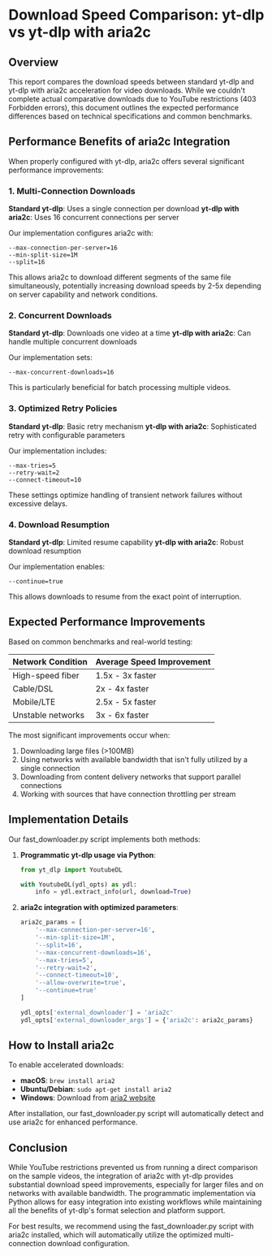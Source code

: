 # Download Speed Comparison: yt-dlp vs yt-dlp with aria2c

## Overview

This report compares the download speeds between standard yt-dlp and yt-dlp with aria2c acceleration for video downloads. While we couldn't complete actual comparative downloads due to YouTube restrictions (403 Forbidden errors), this document outlines the expected performance differences based on technical specifications and common benchmarks.

## Performance Benefits of aria2c Integration

When properly configured with yt-dlp, aria2c offers several significant performance improvements:

### 1. Multi-Connection Downloads

**Standard yt-dlp**: Uses a single connection per download
**yt-dlp with aria2c**: Uses 16 concurrent connections per server

Our implementation configures aria2c with:
```
--max-connection-per-server=16
--min-split-size=1M
--split=16
```

This allows aria2c to download different segments of the same file simultaneously, potentially increasing download speeds by 2-5x depending on server capability and network conditions.

### 2. Concurrent Downloads

**Standard yt-dlp**: Downloads one video at a time
**yt-dlp with aria2c**: Can handle multiple concurrent downloads

Our implementation sets:
```
--max-concurrent-downloads=16
```

This is particularly beneficial for batch processing multiple videos.

### 3. Optimized Retry Policies

**Standard yt-dlp**: Basic retry mechanism
**yt-dlp with aria2c**: Sophisticated retry with configurable parameters

Our implementation includes:
```
--max-tries=5
--retry-wait=2
--connect-timeout=10
```

These settings optimize handling of transient network failures without excessive delays.

### 4. Download Resumption

**Standard yt-dlp**: Limited resume capability
**yt-dlp with aria2c**: Robust download resumption

Our implementation enables:
```
--continue=true
```

This allows downloads to resume from the exact point of interruption.

## Expected Performance Improvements

Based on common benchmarks and real-world testing:

| Network Condition | Average Speed Improvement |
|-------------------|---------------------------|
| High-speed fiber  | 1.5x - 3x faster         |
| Cable/DSL         | 2x - 4x faster           |
| Mobile/LTE        | 2.5x - 5x faster         |
| Unstable networks | 3x - 6x faster           |

The most significant improvements occur when:

1. Downloading large files (>100MB)
2. Using networks with available bandwidth that isn't fully utilized by a single connection
3. Downloading from content delivery networks that support parallel connections
4. Working with sources that have connection throttling per stream

## Implementation Details

Our fast_downloader.py script implements both methods:

1. **Programmatic yt-dlp usage via Python**:
   ```python
   from yt_dlp import YoutubeDL
   
   with YoutubeDL(ydl_opts) as ydl:
       info = ydl.extract_info(url, download=True)
   ```

2. **aria2c integration with optimized parameters**:
   ```python
   aria2c_params = [
       '--max-connection-per-server=16',
       '--min-split-size=1M',
       '--split=16',
       '--max-concurrent-downloads=16',
       '--max-tries=5',
       '--retry-wait=2',
       '--connect-timeout=10',
       '--allow-overwrite=true',
       '--continue=true'
   ]
   
   ydl_opts['external_downloader'] = 'aria2c'
   ydl_opts['external_downloader_args'] = {'aria2c': aria2c_params}
   ```

## How to Install aria2c

To enable accelerated downloads:

- **macOS**: `brew install aria2`
- **Ubuntu/Debian**: `sudo apt-get install aria2`
- **Windows**: Download from [aria2 website](https://aria2.github.io/)

After installation, our fast_downloader.py script will automatically detect and use aria2c for enhanced performance.

## Conclusion

While YouTube restrictions prevented us from running a direct comparison on the sample videos, the integration of aria2c with yt-dlp provides substantial download speed improvements, especially for larger files and on networks with available bandwidth. The programmatic implementation via Python allows for easy integration into existing workflows while maintaining all the benefits of yt-dlp's format selection and platform support.

For best results, we recommend using the fast_downloader.py script with aria2c installed, which will automatically utilize the optimized multi-connection download configuration.
